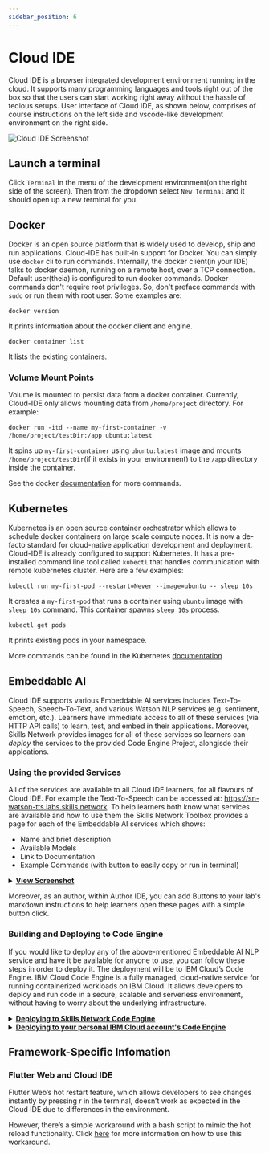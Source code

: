 ```yaml
---
sidebar_position: 6
---
```

# Cloud IDE
Cloud IDE is a browser integrated development environment running in the cloud. It supports many programming languages and tools right out of the box so that the users can start working right away without the hassle of tedious setups.
User interface of Cloud IDE, as shown below, comprises of course instructions on the left side and vscode-like development environment on the right side.

![Cloud IDE Screenshot](/img/labs/cloud-ide-screenshot.png)
## Launch a terminal
Click `Terminal` in the menu of the development environment(on the right side of the screen). Then from the dropdown select `New Terminal` and it should open up a new terminal for you.
## Docker
Docker is an open source platform that is widely used to develop, ship and run applications. Cloud-IDE has built-in support for Docker. You can simply use `docker` cli to run commands. Internally, the docker client(in your IDE) talks to docker daemon, running on a remote host, over a TCP connection. Default user(theia) is configured to run docker commands. Docker commands don't require root privileges. So, don't preface commands with `sudo` or run them with root user. Some examples are:

```
docker version
```
It prints information about the docker client and engine.

```
docker container list
```
It lists the existing containers.

### Volume Mount Points
Volume is mounted to persist data from a docker container. Currently, Cloud-IDE only allows mounting data from `/home/project` directory. For example:
```
docker run -itd --name my-first-container -v /home/project/testDir:/app ubuntu:latest
```
It spins up `my-first-container` using `ubuntu:latest` image and mounts `/home/project/testDir`(if it exists in your environment) to the `/app` directory  inside the container.

See the docker [documentation](https://docs.docker.com/engine/reference/commandline/docker/) for more commands.
## Kubernetes
Kubernetes is an open source container orchestrator which allows to schedule docker containers on large scale compute nodes. It is now a de-facto standard for cloud-native application development and deployment. Cloud-IDE is already configured to support Kubernetes. It has a pre-installed command line tool called `kubectl` that handles communication with remote kubernetes cluster. Here are a few examples:
```
kubectl run my-first-pod --restart=Never --image=ubuntu -- sleep 10s
```
It creates a `my-first-pod` that runs a container using `ubuntu` image with `sleep 10s` command. This container spawns `sleep 10s` process.

```
kubectl get pods
```

It prints existing pods in your namespace.

More commands can be found in the Kubernetes [documentation](https://kubernetes.io/docs/reference/generated/kubectl/kubectl-commands)

## Embeddable AI

Cloud IDE supports various Embeddable AI services includes Text-To-Speech, Speech-To-Text, and various Watson NLP services (e.g. sentiment, emotion, etc.). Learners have immediate access to all of these services (via HTTP API calls) to learn, test, and embed in their applications. Moreover, Skills Network provides images for all of these services so learners can _deploy_ the services to the provided Code Engine Project, alongisde their applcations.

### Using the provided Services

All of the services are available to all Cloud IDE learners, for all flavours of Cloud IDE. For example the Text-To-Speech can be accessed at: https://sn-watson-tts.labs.skills.network. To help learners both know what services are available and how to use them the Skills Network Toolbox provides a page for each of the Embeddable AI services which shows:
  - Name and brief description
  - Available Models
  - Link to Documentation
  - Example Commands (with button to easily copy or run in terminal)

<details>
  <summary><b><u>View Screenshot</u></b></summary>
  <img width="422" alt="image" src="https://user-images.githubusercontent.com/276912/215758158-2c8022b5-7d03-454e-a0bf-ed75e0d08d7d.png" />
</details>

Moreover, as an author, within Author IDE, you can add Buttons to your lab's markdown instructions to help learners open these pages with a simple button click.

### Building and Deploying to Code Engine
If you would like to deploy any of the above-mentioned Embeddable AI NLP service and have it be available for anyone to use, you can follow these steps in order to deploy it. The deployment will be to IBM Cloud’s Code Engine. IBM Cloud Code Engine is a fully managed, cloud-native service for running containerized workloads on IBM Cloud. It allows developers to deploy and run code in a secure, scalable and serverless environment, without having to worry about the underlying infrastructure.

<details>
  <summary><b><u>Deploying to Skills Network Code Engine</u></b></summary>

The following steps allow you to test deploy to a IBM's Code Engine envrionement which is managed by Skills Network. This deployment is relatively easier and is recommended to quickly test out that if everything is working just fine.<br/>
**Note: This deployment is temporary and is deleted after a few days.**

##### 1. Create Code Engine Project

In the left hand navigation pannel, there is an option for the Skills Network Toolbox. Simply open that and that expand the *CLOUD* section and then click on *Code Engine*. Finally cick on Create Project.

![Create Code Engine Project](/img/labs/code-engine-create-project.png "Create Code Engine Project")

##### 2. Click on Code Engine CLI Button

From the same page simply click on Code Engine CLI button. This will open a new terminal and will login to a code engine project with everything alraedy set up for you.

![Code Engine CLI](/img/labs/code-engine-cli-button.png "Code Engine CLI")

##### 3. Choose and deploy your desired Embeddable AI image

To get started, simply run the following command in the terminal and choose the Watson's AI model you would like to use.

```bash
ibmcloud cr image-list --restrict sn-labsassets
```

After you execute the above command, terminal will output all the different NLP images available. You can then simply choose one of them by copying it's url. For this example, let's say you want to deploy the `us.icr.io/sn-labsassets/sentiment-bert-watson-nlp-runtime` model to Code Engine.

Then in the same terminal, run the following commands to deploy the model:

```bash
# Choose a app name for your Code Engine application
APP_NAME="Replace with your Code Engine Application Name"

# Replace with your desired Watson NLP image
CONTAINER_IMAGE_URL="us.icr.io/sn-labsassets/sentiment-bert-watson-nlp-runtime"
```

You an also set a visibility for your application, we would recommened to keep it as `project` to restrict any external traffic to it, and only allow the applications within your code engine project to be able to communicate with it as desired. For more infomration about visibility, check out the IBM Cloud Code Engine docs [here](https://cloud.ibm.com/docs/codeengine?topic=codeengine-application-workloads#optionsvisibility).

```bash
VISIBILITY=project
```

```bash
ibmcloud ce application create \
--name ${APP_NAME} \
--env ACCEPT_LICENSE=true \
--image ${CONTAINER_IMAGE_URL} \
--registry-secret icr-secret \
--visibility ${VISIBILITY}
```

After the application is ready, it will display the deployed NLP service URL in the terminal. You can then utilize this service URL in the same way as the other pre-existing Watson NLP services provided by Skills Network, and directly incorporate it into any of your other applications that have been deployed to Code Engine.

</details>

<details>
  <summary><b><u>Deploying to your personal IBM Cloud account's Code Engine</u></b></summary>

The following steps allow you to deploy the Watson NLP models to your personal IBM Cloud account's Code Engine envrionement. This deployment has some prerequisites and extra steps but ensures that your deployment is permanent untill you delete it yourself. 

##### Prerequisites:

Ensure that you have registered for a IBM Cloud account and have enabled the billing. You can [try it at no charge](https://cloud.ibm.com/registration?target=/codeengine/overview) and receive USD$200 in cloud credits.

##### 1. Log in to your IBM Cloud account

Using the `ibmcloud login` command log into your own IBM Cloud account. Remember to replace `USERNAME` with your IBM Cloud account email and then enter your password when promted to.

```bash
ibmcloud login -u USERNAME
```
Use `ibmcloud login --sso` command to login, if you have a federated ID.

Then target any specific resource group in your account. By default, if you've completed the sign up process for your IBM Cloud account, you can use the `Default` resource group.

```bash
ibmcloud target -g Default
```

##### 2. Login to the IBM Entitled Registry

You'll need to login to IBM Entitled Registry to download the desired Watson NLP models so you can deploy them to your own Code Engine project.

Go [IBM's Container Library](https://myibm.ibm.com/products-services/containerlibrary) to get an Entitlement Key. This Key gives you access to pulling and using the IBM Watson Speech Libraries for Embed. However, do note that **this key is only valid for a Year as a trial.**

Once you've obtained the Entitlement Key from the container software library you can login to the registry with the key, and pull the images.

Replace it with your own IBM Entitlement Key.

```bash
IBM_ENTITLEMENT_KEY="YOUR_IBM_ENTITLEMENT_KEY"
```

Login to docker registry to pull the images.

```bash
echo $IBM_ENTITLEMENT_KEY | docker login -u cp --password-stdin cp.icr.io
```

##### 3. Choose and build your desired Embeddable AI image

Similar to deploying the image to Skills Network managed Code Engine, you will first need to choose a model from the [model catalog](https://www.ibm.com/docs/en/watson-libraries?topic=models-catalog).

Using the same example as above, let's say you want to deploy the `sentiment_aggregated-bert-workflow_lang_multi_stock` model to Code Engine.

Simply copy it's *Container Image* url as shown below.

![Models Catalog Container Image Url](/img/labs/models-catalog-container-image-url.png)

Now simply run the following commands in a terminal to download the chosen model to *models* directory:

```bash
CONTAINER_IMAGE_URL="Replace with the conatiner image url for your chosen model"
mkdir models
docker run -it --rm -e ACCEPT_LICENSE=true -v `pwd`/models:/app/models ${CONTAINER_IMAGE_URL}
```
After this create a new file called `Dockerfile` and add the following contents to it:

```bash
ARG TAG=1.0
FROM cp.icr.io/cp/ai/watson-nlp-runtime:${TAG}
COPY models /app/models
```
Finally build your image by executing this command in your terminal:

```bash
docker build -t my-watson-nlp-runtime:latest
```

##### 4 Create a namespace and log in to ICR

You will need to create a namespace before you can upload your images, and make sure you're targeting the ICR region you want, which right now is `global`.

Choose a name for your namespace, specified as `${NAMESPACE}`, and create the namespace. Currently, it's set to `my-embeddable-ai`, you can choose to rename it to anything you choose.

```bash
NAMESPACE=my-embeddable-ai
```

```bash
ibmcloud cr region-set global
ibmcloud cr namespace-add ${NAMESPACE}
ibmcloud cr login
```

##### 6. Push your image to your namespace

```bash
REGISTRY=icr.io

# Tag and push the image
docker tag my-watson-nlp-runtime:latest ${REGISTRY}/${NAMESPACE}/my-watson-nlp-runtime:latest
docker push ${REGISTRY}/${NAMESPACE}/my-watson-nlp-runtime:latest
```

##### 7. Deploy the image to Code Engine

**1:** Target a region and a resource group

Choose the region closest to you and/or your target users. Picking a region closer to you or your users makes the browser extension faster. The further the region the longer the request to the model has to travel.

You can choose any region from this list:

#### Americas
- `us-south` - Dallas
- `br-sao` - Sao Paulo
- `ca-tor` - Toronto
- `us-east` - Washington DC

#### Europe
- `eu-de` - Frankfurt
- `eu-gb` - London

#### Asia Pacific
- `au-syd` - Sydney
- `jp-tok` - Tokyo

Use the following commands to target Dallas as the region and the Default resource group.

```bash
REGION=us-south
RESOURCE_GROUP=Default
```

```bash
ibmcloud target -r ${REGION} -g ${RESOURCE_GROUP}
```

**2:** Create and Select a new Code Engine project

In this example, a project named `my-test-project` will be create in the resource group set by the previous command.

```bash
ibmcloud ce project create --name my-test-project
ibmcloud ce project select --name my-test-project
```

**3:** Deploy Watson NLP Image

Choose a app name for your Code Engine application and set the container image url you just copied.

```bash
APP_NAME="Replace with your Code Engine Application Name"
```

You an also set a visibility for your application, we would recommened to keep it as `project` to restrict any external traffic to it, and only allow the applications within your code engine project to be able to communicate with it as desired. For more infomration about visibility and other optional parameters, check out the IBM Cloud Code Engine docs [here](https://cloud.ibm.com/docs/codeengine?topic=codeengine-application-workloads).

```bash
VISIBILITY=project
```

```bash
ibmcloud ce application create \
  --name ${APP_NAME} \
  --port 1080 \
  --min-scale 1 --max-scale 2 \
  --cpu 2 --memory 8G \
  --image private.${REGISTRY}/${NAMESPACE}/my-watson-nlp-runtime:latest \
  --registry-secret ce-auto-icr-private-${REGION} \
  --visibility ${VISIBILITY} \
  --env ACCEPT_LICENSE=true
```

After the application is ready, it will display the deployed NLP service URL in the terminal. You can then utilize this service URL in the same way as the other pre-existing Watson NLP services provided by Skills Network, and directly incorporate it into any of your other applications that have been deployed to Code Engine.

</details>


## Framework-Specific Infomation

### Flutter Web and Cloud IDE

Flutter Web’s hot restart feature, which allows developers to see changes instantly by pressing r in the terminal, doesn’t work as expected in the Cloud IDE due to differences in the environment.

However, there’s a simple workaround with a bash script to mimic the hot reload functionality. Click [here](flutter-web-hot-restart.md) for more information on how to use this workaround.